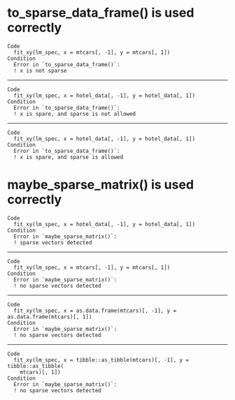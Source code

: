 # to_sparse_data_frame() is used correctly

    Code
      fit_xy(lm_spec, x = mtcars[, -1], y = mtcars[, 1])
    Condition
      Error in `to_sparse_data_frame()`:
      ! x is not sparse

---

    Code
      fit_xy(lm_spec, x = hotel_data[, -1], y = hotel_data[, 1])
    Condition
      Error in `to_sparse_data_frame()`:
      ! x is spare, and sparse is not allowed

---

    Code
      fit_xy(lm_spec, x = hotel_data[, -1], y = hotel_data[, 1])
    Condition
      Error in `to_sparse_data_frame()`:
      ! x is spare, and sparse is allowed

# maybe_sparse_matrix() is used correctly

    Code
      fit_xy(lm_spec, x = hotel_data[, -1], y = hotel_data[, 1])
    Condition
      Error in `maybe_sparse_matrix()`:
      ! sparse vectors detected

---

    Code
      fit_xy(lm_spec, x = mtcars[, -1], y = mtcars[, 1])
    Condition
      Error in `maybe_sparse_matrix()`:
      ! no sparse vectors detected

---

    Code
      fit_xy(lm_spec, x = as.data.frame(mtcars)[, -1], y = as.data.frame(mtcars)[, 1])
    Condition
      Error in `maybe_sparse_matrix()`:
      ! no sparse vectors detected

---

    Code
      fit_xy(lm_spec, x = tibble::as_tibble(mtcars)[, -1], y = tibble::as_tibble(
        mtcars)[, 1])
    Condition
      Error in `maybe_sparse_matrix()`:
      ! no sparse vectors detected

